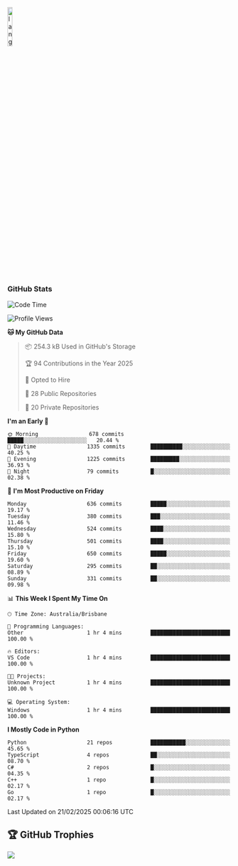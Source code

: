 <p align="left"><img width=15%" src="https://github.com/alansmathew/alansmathew/raw/master/lang.gif" alt="lang image here" /></p>

# <h3 align="left">GitHub Stats</h3>

<!--START_SECTION:waka-->
![Code Time](http://img.shields.io/badge/Code%20Time-557%20hrs%2016%20mins-blue)

![Profile Views](http://img.shields.io/badge/Profile%20Views-0-blue)

**🐱 My GitHub Data** 

> 📦 254.3 kB Used in GitHub's Storage 
 > 
> 🏆 94 Contributions in the Year 2025
 > 
> 💼 Opted to Hire
 > 
> 📜 28 Public Repositories 
 > 
> 🔑 20 Private Repositories 
 > 
**I'm an Early 🐤** 

```text
🌞 Morning                678 commits         █████░░░░░░░░░░░░░░░░░░░░   20.44 % 
🌆 Daytime                1335 commits        ██████████░░░░░░░░░░░░░░░   40.25 % 
🌃 Evening                1225 commits        █████████░░░░░░░░░░░░░░░░   36.93 % 
🌙 Night                  79 commits          █░░░░░░░░░░░░░░░░░░░░░░░░   02.38 % 
```
📅 **I'm Most Productive on Friday** 

```text
Monday                   636 commits         █████░░░░░░░░░░░░░░░░░░░░   19.17 % 
Tuesday                  380 commits         ███░░░░░░░░░░░░░░░░░░░░░░   11.46 % 
Wednesday                524 commits         ████░░░░░░░░░░░░░░░░░░░░░   15.80 % 
Thursday                 501 commits         ████░░░░░░░░░░░░░░░░░░░░░   15.10 % 
Friday                   650 commits         █████░░░░░░░░░░░░░░░░░░░░   19.60 % 
Saturday                 295 commits         ██░░░░░░░░░░░░░░░░░░░░░░░   08.89 % 
Sunday                   331 commits         ██░░░░░░░░░░░░░░░░░░░░░░░   09.98 % 
```


📊 **This Week I Spent My Time On** 

```text
🕑︎ Time Zone: Australia/Brisbane

💬 Programming Languages: 
Other                    1 hr 4 mins         █████████████████████████   100.00 % 

🔥 Editors: 
VS Code                  1 hr 4 mins         █████████████████████████   100.00 % 

🐱‍💻 Projects: 
Unknown Project          1 hr 4 mins         █████████████████████████   100.00 % 

💻 Operating System: 
Windows                  1 hr 4 mins         █████████████████████████   100.00 % 
```

**I Mostly Code in Python** 

```text
Python                   21 repos            ███████████░░░░░░░░░░░░░░   45.65 % 
TypeScript               4 repos             ██░░░░░░░░░░░░░░░░░░░░░░░   08.70 % 
C#                       2 repos             █░░░░░░░░░░░░░░░░░░░░░░░░   04.35 % 
C++                      1 repo              █░░░░░░░░░░░░░░░░░░░░░░░░   02.17 % 
Go                       1 repo              █░░░░░░░░░░░░░░░░░░░░░░░░   02.17 % 
```




 Last Updated on 21/02/2025 00:06:16 UTC
<!--END_SECTION:waka-->

## 🏆 GitHub Trophies

![](https://github-profile-trophy.vercel.app/?username=samh06&theme=discord&no-frame=true&no-bg=false&margin-w=4)
